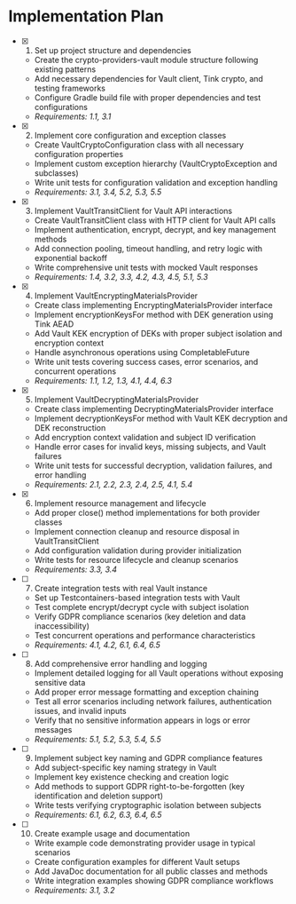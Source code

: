 # Implementation Plan

- [x] 1. Set up project structure and dependencies
  - Create the crypto-providers-vault module structure following existing patterns
  - Add necessary dependencies for Vault client, Tink crypto, and testing frameworks
  - Configure Gradle build file with proper dependencies and test configurations
  - _Requirements: 1.1, 3.1_

- [x] 2. Implement core configuration and exception classes
  - Create VaultCryptoConfiguration class with all necessary configuration properties
  - Implement custom exception hierarchy (VaultCryptoException and subclasses)
  - Write unit tests for configuration validation and exception handling
  - _Requirements: 3.1, 3.4, 5.2, 5.3, 5.5_

- [x] 3. Implement VaultTransitClient for Vault API interactions
  - Create VaultTransitClient class with HTTP client for Vault API calls
  - Implement authentication, encrypt, decrypt, and key management methods
  - Add connection pooling, timeout handling, and retry logic with exponential backoff
  - Write comprehensive unit tests with mocked Vault responses
  - _Requirements: 1.4, 3.2, 3.3, 4.2, 4.3, 4.5, 5.1, 5.3_

- [x] 4. Implement VaultEncryptingMaterialsProvider
  - Create class implementing EncryptingMaterialsProvider interface
  - Implement encryptionKeysFor method with DEK generation using Tink AEAD
  - Add Vault KEK encryption of DEKs with proper subject isolation and encryption context
  - Handle asynchronous operations using CompletableFuture
  - Write unit tests covering success cases, error scenarios, and concurrent operations
  - _Requirements: 1.1, 1.2, 1.3, 4.1, 4.4, 6.3_

- [x] 5. Implement VaultDecryptingMaterialsProvider
  - Create class implementing DecryptingMaterialsProvider interface
  - Implement decryptionKeysFor method with Vault KEK decryption and DEK reconstruction
  - Add encryption context validation and subject ID verification
  - Handle error cases for invalid keys, missing subjects, and Vault failures
  - Write unit tests for successful decryption, validation failures, and error handling
  - _Requirements: 2.1, 2.2, 2.3, 2.4, 2.5, 4.1, 5.4_

- [x] 6. Implement resource management and lifecycle
  - Add proper close() method implementations for both provider classes
  - Implement connection cleanup and resource disposal in VaultTransitClient
  - Add configuration validation during provider initialization
  - Write tests for resource lifecycle and cleanup scenarios
  - _Requirements: 3.3, 3.4_

- [ ] 7. Create integration tests with real Vault instance
  - Set up Testcontainers-based integration tests with Vault
  - Test complete encrypt/decrypt cycle with subject isolation
  - Verify GDPR compliance scenarios (key deletion and data inaccessibility)
  - Test concurrent operations and performance characteristics
  - _Requirements: 4.1, 4.2, 6.1, 6.4, 6.5_

- [ ] 8. Add comprehensive error handling and logging
  - Implement detailed logging for all Vault operations without exposing sensitive data
  - Add proper error message formatting and exception chaining
  - Test all error scenarios including network failures, authentication issues, and invalid inputs
  - Verify that no sensitive information appears in logs or error messages
  - _Requirements: 5.1, 5.2, 5.3, 5.4, 5.5_

- [ ] 9. Implement subject key naming and GDPR compliance features
  - Add subject-specific key naming strategy in Vault
  - Implement key existence checking and creation logic
  - Add methods to support GDPR right-to-be-forgotten (key identification and deletion support)
  - Write tests verifying cryptographic isolation between subjects
  - _Requirements: 6.1, 6.2, 6.3, 6.4, 6.5_

- [ ] 10. Create example usage and documentation
  - Write example code demonstrating provider usage in typical scenarios
  - Create configuration examples for different Vault setups
  - Add JavaDoc documentation for all public classes and methods
  - Write integration examples showing GDPR compliance workflows
  - _Requirements: 3.1, 3.2_